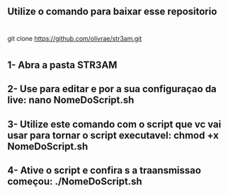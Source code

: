 ## Utilize o comando para baixar esse repositorio
#
git clone https://github.com/olivrae/str3am.git
#

## 1- Abra a pasta STR3AM

## 2- Use para editar e por a sua configuraçao da live: nano NomeDoScript.sh

## 3- Utilize este comando com o script que vc vai usar para tornar o script executavel: chmod +x NomeDoScript.sh

## 4- Ative o script e confira s a traansmissao começou: ./NomeDoScript.sh

